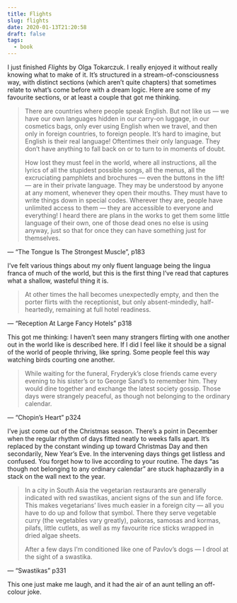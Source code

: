 ```yaml
---
title: Flights
slug: flights
date: 2020-01-13T21:20:58
draft: false
tags:
  - book
---
```


I just finished _Flights_ by Olga Tokarczuk. I really enjoyed it without really knowing what to make of it. It’s structured in a stream-of-consciousness way, with distinct sections (which aren’t quite chapters) that sometimes relate to what’s come before with a dream logic. Here are some of my favourite sections, or at least a couple that got me thinking.

> There are countries where people speak English. But not like us — we have our own languages hidden in our carry-on luggage, in our cosmetics bags, only ever using English when we travel, and then only in foreign countries, to foreign people. It’s hard to imagine, but English is their real language! Oftentimes their only language. They don’t have anything to fall back on or to turn to in moments of doubt.
>
> How lost they must feel in the world, where all instructions, all the lyrics of all the stupidest possible songs, all the menus, all the excruciating pamphlets and brochures — even the buttons in the lift! — are in their private language. They may be understood by anyone at any moment, whenever they open their mouths. They must have to write things down in special codes. Wherever they are, people have unlimited access to them — they are accessible to everyone and everything! I heard there are plans in the works to get them some little language of their own, one of those dead ones no else is using anyway, just so that for once they can have something just for themselves.

— “The Tongue Is The Strongest Muscle”, p183

I’ve felt various things about my only fluent language being the lingua franca of much of the world, but this is the first thing I’ve read that captures what a shallow, wasteful thing it is.

> At other times the hall becomes unexpectedly empty, and then the porter flirts with the receptionist, but only absent-mindedly, half-heartedly, remaining at full hotel readiness.

— “Reception At Large Fancy Hotels” p318

This got me thinking: I haven’t seen many strangers flirting with one another out in the world like is described here. If I did I feel like it should be a signal of the world of people thriving, like spring. Some people feel this way watching birds courting one another. 

> While waiting for the funeral, Fryderyk’s close friends came every evening to his sister’s or to George Sand’s to remember him. They would dine together and exchange the latest society gossip. Those days were strangely peaceful, as though not belonging to the ordinary calendar.

— “Chopin’s Heart” p324

I’ve just come out of the Christmas season. There’s a point in December when the regular rhythm of days fitted neatly to weeks falls apart. It’s replaced by the constant winding up toward Christmas Day and then secondarily, New Year’s Eve. In the intervening days things get listless and confused. You forget how to live according to your routine. The days “as though not belonging to any ordinary calendar” are stuck haphazardly in a stack on the wall next to the year.

> In a city in South Asia the vegetarian restaurants are generally indicated with red swastikas, ancient signs of the sun and life force. This makes vegetarians’ lives much easier in a foreign city — all you have to do up and follow that symbol. There they serve vegetable curry (the vegetables vary greatly), pakoras, samosas and kormas, pilafs, little cutlets, as well as my favourite rice sticks wrapped in dried algae sheets.
>
> After a few days I’m conditioned like one of Pavlov’s dogs — I drool at the sight of a swastika.

— “Swastikas” p331

This one just make me laugh, and it had the air of an aunt telling an off-colour joke.
